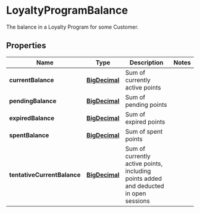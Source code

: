

# LoyaltyProgramBalance

The balance in a Loyalty Program for some Customer.
## Properties

Name | Type | Description | Notes
------------ | ------------- | ------------- | -------------
**currentBalance** | [**BigDecimal**](BigDecimal.md) | Sum of currently active points | 
**pendingBalance** | [**BigDecimal**](BigDecimal.md) | Sum of pending points | 
**expiredBalance** | [**BigDecimal**](BigDecimal.md) | Sum of expired points | 
**spentBalance** | [**BigDecimal**](BigDecimal.md) | Sum of spent points | 
**tentativeCurrentBalance** | [**BigDecimal**](BigDecimal.md) | Sum of currently active points, including points added and deducted in open sessions | 



